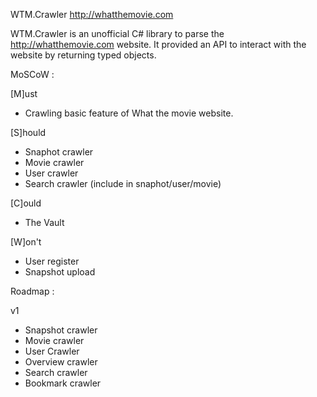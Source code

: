﻿WTM.Crawler
http://whatthemovie.com

WTM.Crawler is an unofficial C# library to parse the http://whatthemovie.com website.
It provided an API to interact with the website by returning typed objects.


MoSCoW :

[M]ust
- Crawling basic feature of What the movie website.

[S]hould
- Snaphot crawler
- Movie crawler
- User crawler
- Search crawler (include in snaphot/user/movie)

[C]ould
- The Vault

[W]on't
- User register
- Snapshot upload


Roadmap :

v1
- Snapshot crawler
- Movie crawler
- User Crawler
- Overview crawler
- Search crawler
- Bookmark crawler
